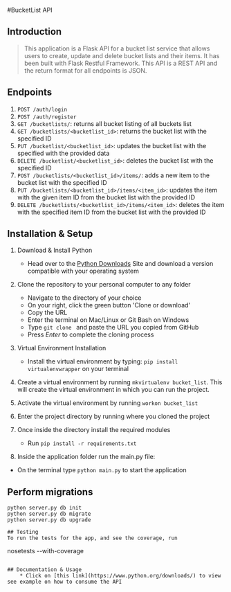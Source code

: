 #BucketList API

## Introduction

> This application is a Flask API for a bucket list service that allows users to create, update and delete bucket lists and their items. It has been built with Flask Restful Framework. This API is a REST API and the return format for all endpoints is JSON.

## Endpoints

1. `POST /auth/login`
2. `POST /auth/register`
3. `GET /bucketlists/`: returns all bucket listing of all buckets list
4. `GET /bucketlists/<bucketlist_id>`: returns the bucket list with the specified ID
5. `PUT /bucketlist/<bucketlist_id>`: updates the bucket list with the specified with the provided data
6. `DELETE /bucketlist/<bucketlist_id>`: deletes the bucket list with the specified ID
7. `POST /bucketlists/<bucketlist_id>/items/`: adds a new item to the bucket list with the specified ID
8. `PUT /bucketlists/<bucketlist_id>/items/<item_id>`: updates the item with the given item ID from the bucket list with the provided ID
9. `DELETE /bucketlists/<bucketlist_id>/items/<item_id>`: deletes the item with the specified item ID from the bucket list with the provided ID

## Installation & Setup
1. Download & Install Python
 	* Head over to the [Python Downloads](https://www.python.org/downloads/) Site and download a version compatible with your operating system
 
2. Clone the repository to your personal computer to any folder
 	* Navigate to the directory of your choice
 	* On your right, click the green button 'Clone or download'
 	* Copy the URL
 	* Enter the terminal on Mac/Linux or Git Bash on Windows
 	* Type `git clone ` and paste the URL you copied from GitHub
 	* Press *Enter* to complete the cloning process
3. Virtual Environment Installation
 	* Install the virtual environment by typing: `pip install virtualenvwrapper` on your terminal
4. Create a virtual environment by running `mkvirtualenv bucket_list`. This will create the virtual environment in which you can run the project.
5. Activate the virtual environment by running `workon bucket_list`
6. Enter the project directory by running where you cloned the project
7. Once inside the directory install the required modules
 	* Run `pip install -r requirements.txt`
8. Inside the application folder run the main.py file:
 * On the terminal type `python main.py` to start the application

 ## Perform migrations
```
python server.py db init
python server.py db migrate
python server.py db upgrade

## Testing
To run the tests for the app, and see the coverage, run
```
nosetests --with-coverage
```

## Documentation & Usage
    * Click on [this link](https://www.python.org/downloads/) to view see example on how to consume the API